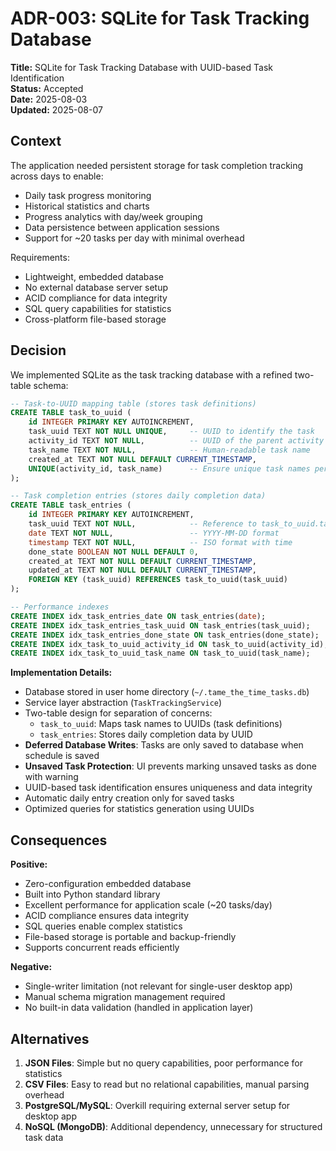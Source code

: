 # ADR-003: SQLite for Task Tracking Database

**Title:** SQLite for Task Tracking Database with UUID-based Task Identification  
**Status:** Accepted  
**Date:** 2025-08-03  
**Updated:** 2025-08-07  

## Context

The application needed persistent storage for task completion tracking across days to enable:

- Daily task progress monitoring
- Historical statistics and charts
- Progress analytics with day/week grouping
- Data persistence between application sessions
- Support for ~20 tasks per day with minimal overhead

Requirements:
- Lightweight, embedded database
- No external database server setup
- ACID compliance for data integrity
- SQL query capabilities for statistics
- Cross-platform file-based storage

## Decision

We implemented SQLite as the task tracking database with a refined two-table schema:

```sql
-- Task-to-UUID mapping table (stores task definitions)
CREATE TABLE task_to_uuid (
    id INTEGER PRIMARY KEY AUTOINCREMENT,
    task_uuid TEXT NOT NULL UNIQUE,     -- UUID to identify the task
    activity_id TEXT NOT NULL,          -- UUID of the parent activity
    task_name TEXT NOT NULL,            -- Human-readable task name
    created_at TEXT NOT NULL DEFAULT CURRENT_TIMESTAMP,
    UNIQUE(activity_id, task_name)      -- Ensure unique task names per activity
);

-- Task completion entries (stores daily completion data)
CREATE TABLE task_entries (
    id INTEGER PRIMARY KEY AUTOINCREMENT,
    task_uuid TEXT NOT NULL,            -- Reference to task_to_uuid.task_uuid
    date TEXT NOT NULL,                 -- YYYY-MM-DD format
    timestamp TEXT NOT NULL,            -- ISO format with time
    done_state BOOLEAN NOT NULL DEFAULT 0,
    created_at TEXT NOT NULL DEFAULT CURRENT_TIMESTAMP,
    updated_at TEXT NOT NULL DEFAULT CURRENT_TIMESTAMP,
    FOREIGN KEY (task_uuid) REFERENCES task_to_uuid(task_uuid)
);

-- Performance indexes
CREATE INDEX idx_task_entries_date ON task_entries(date);
CREATE INDEX idx_task_entries_task_uuid ON task_entries(task_uuid);
CREATE INDEX idx_task_entries_done_state ON task_entries(done_state);
CREATE INDEX idx_task_to_uuid_activity_id ON task_to_uuid(activity_id);
CREATE INDEX idx_task_to_uuid_task_name ON task_to_uuid(task_name);
```

**Implementation Details:**
- Database stored in user home directory (`~/.tame_the_time_tasks.db`)
- Service layer abstraction (`TaskTrackingService`)
- Two-table design for separation of concerns:
  - `task_to_uuid`: Maps task names to UUIDs (task definitions)
  - `task_entries`: Stores daily completion data by UUID
- **Deferred Database Writes**: Tasks are only saved to database when schedule is saved
- **Unsaved Task Protection**: UI prevents marking unsaved tasks as done with warning
- UUID-based task identification ensures uniqueness and data integrity
- Automatic daily entry creation only for saved tasks
- Optimized queries for statistics generation using UUIDs

## Consequences

**Positive:**
- Zero-configuration embedded database
- Built into Python standard library
- Excellent performance for application scale (~20 tasks/day)
- ACID compliance ensures data integrity
- SQL queries enable complex statistics
- File-based storage is portable and backup-friendly
- Supports concurrent reads efficiently

**Negative:**
- Single-writer limitation (not relevant for single-user desktop app)
- Manual schema migration management required
- No built-in data validation (handled in application layer)

## Alternatives

1. **JSON Files**: Simple but no query capabilities, poor performance for statistics
2. **CSV Files**: Easy to read but no relational capabilities, manual parsing overhead
3. **PostgreSQL/MySQL**: Overkill requiring external server setup for desktop app
4. **NoSQL (MongoDB)**: Additional dependency, unnecessary for structured task data
